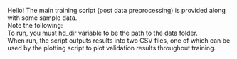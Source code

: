 Hello! The main training script (post data preprocessing) is provided along with some sample data. \
Note the following: \
To run, you must hd_dir variable to be the path to the data folder. \
When run, the script outputs results into two CSV files, one of which can be used by the plotting script to plot validation results throughout training.

